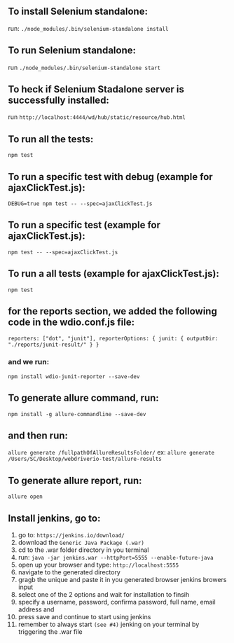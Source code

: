 ## To install Selenium standalone:

run: `./node_modules/.bin/selenium-standalone install`

## To run Selenium standalone:

run `./node_modules/.bin/selenium-standalone start`

## To heck if Selenium Stadalone server is successfully installed:

run `http://localhost:4444/wd/hub/static/resource/hub.html`

## To run all the tests:

`npm test`

## To run a specific test with debug (example for ajaxClickTest.js):

`DEBUG=true npm test -- --spec=ajaxClickTest.js`

## To run a specific test (example for ajaxClickTest.js):

`npm test -- --spec=ajaxClickTest.js`

## To run a all tests (example for ajaxClickTest.js):

`npm test`

## for the reports section, we added the following code in the wdio.conf.js file:

`reporters: ["dot", "junit"], reporterOptions: { junit: { outputDir: "./reports/junit-result/" } }`

### and we run:

`npm install wdio-junit-reporter --save-dev`

## To generate allure command, run:

`npm install -g allure-commandline --save-dev`

## and then run:

`allure generate /fullpathOfAllureResultsFolder/` ex: `allure generate /Users/SC/Desktop/webdriverio-test/allure-results`

## To generate allure report, run:

`allure open`

## Install jenkins, go to:

1. go to: `https://jenkins.io/download/`
2. download the `Generic Java Package (.war)`
3. cd to the .war folder directory in you terminal
4. run: `java -jar jenkins.war --httpPort=5555 --enable-future-java`
5. open up your browser and type: `http://localhost:5555`
6. navigate to the generated directory
7. gragb the unique and paste it in you generated browser jenkins browers input
8. select one of the 2 options and wait for installation to finsih
9. specify a username, password, confirma password, full name, email address and
10. press save and continue to start using jenkins
11. remember to always start `(see #4)` jenking on your terminal by triggering the .war file
